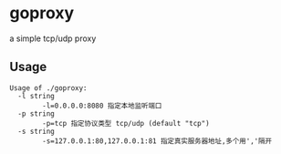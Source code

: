 # goproxy
a simple tcp/udp proxy

## Usage

```
Usage of ./goproxy:
  -l string
    	-l=0.0.0.0:8080 指定本地监听端口
  -p string
    	-p=tcp 指定协议类型 tcp/udp (default "tcp")
  -s string
    	-s=127.0.0.1:80,127.0.0.1:81 指定真实服务器地址,多个用','隔开
```
